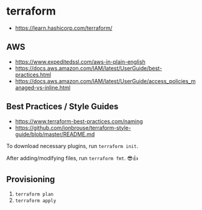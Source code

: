 # terraform

- https://learn.hashicorp.com/terraform/

## AWS
- https://www.expeditedssl.com/aws-in-plain-english
- https://docs.aws.amazon.com/IAM/latest/UserGuide/best-practices.html
- https://docs.aws.amazon.com/IAM/latest/UserGuide/access_policies_managed-vs-inline.html

## Best Practices / Style Guides
- https://www.terraform-best-practices.com/naming
- https://github.com/jonbrouse/terraform-style-guide/blob/master/README.md

To download necessary plugins, run `terraform init`.

After adding/modifying files, run `terraform fmt`. 😎👍

## Provisioning

1. `terraform plan`
2. `terraform apply`
